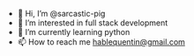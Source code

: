 - 👋 Hi, I’m @sarcastic-pig
- 👀 I’m interested in full stack development
- 🌱 I’m currently learning python
- 📫 How to reach me hablequentin@gmail.com

<!---
sarcastic-pig/sarcastic-pig is a ✨ special ✨ repository because its `README.md` (this file) appears on your GitHub profile.
You can click the Preview link to take a look at your changes.
--->
